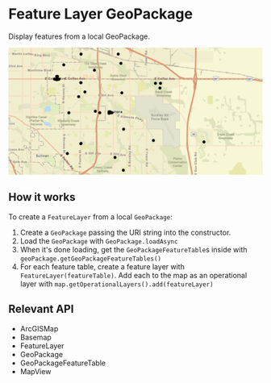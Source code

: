 # Feature Layer GeoPackage

Display features from a local GeoPackage.

<img src="FeatureLayerGeoPackage.png"/>

## How it works

To create a `FeatureLayer` from a local `GeoPackage`:


  1. Create a `GeoPackage` passing the URI string into the constructor.
  2. Load the `GeoPackage` with `GeoPackage.loadAsync`
  3. When it's done loading, get the `GeoPackageFeatureTable`s inside with `geoPackage.getGeoPackageFeatureTables()`
  4. For each feature table, create a feature layer with `FeatureLayer(featureTable)`. Add each to 
  the map as an operational layer with `map.getOperationalLayers().add(featureLayer)`


## Relevant API


  * ArcGISMap
  * Basemap
  * FeatureLayer
  * GeoPackage
  * GeoPackageFeatureTable
  * MapView

